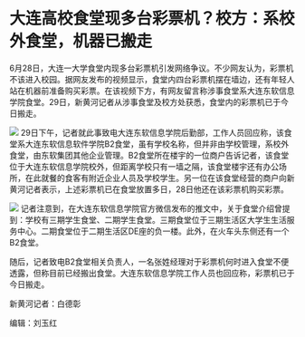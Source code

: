 

# 大连高校食堂现多台彩票机？校方：系校外食堂，机器已搬走

6月28日，大连一大学食堂内现多台彩票机引发网络争议。不少网友认为，彩票机不该进入校园。据网友发布的视频显示，食堂内四台彩票机摆在墙边，还有年轻人站在机器前准备购买彩票。在该视频下方，有网友留言称涉事食堂系大连东软信息学院食堂。29日，新黄河记者从涉事食堂及校方处获悉，食堂内的彩票机已于今日搬走。

![](https://inews.gtimg.com/om_bt/OCcYWZZarbR7WlZNZyQYuoUXmSO8JucGYCdwvHHY0Jsj8AA/1000)
29日下午，记者就此事致电大连东软信息学院后勤部，工作人员回应称，该食堂系大连东软信息软件学院B2食堂，虽有学校名称，但并非由学校管理，系校外食堂，由东软集团其他企业管理。B2食堂所在楼宇的一位商户告诉记者，该食堂位于大连东软信息学院校外，但距离学校只有一墙之隔，该食堂楼宇还有办公场所，在此就餐的食客有附近企业人员及学校学生。另一位在该食堂经营的商户向新黄河记者表示，上述彩票机已在食堂放置多日，28日他还在该彩票机购买彩票。

![](https://inews.gtimg.com/om_bt/OnCb26vvyFlTAHzFtJ3-f_DscRkESMmB5QiWCqr3jTMgAAA/1000)
记者注意到，在大连东软信息学院官方微信发布的推文中，关于食堂介绍曾提到：学校有三期学生食堂、二期学生食堂。三期食堂位于三期生活区大学生生活服务中心。二期食堂位于二期生活区DE座的负一楼。此外，在火车头东侧还有一个B2食堂。

随后，记者致电B2食堂相关负责人，一名张姓经理对于彩票机何时进入食堂不便透露，但称目前已经搬出食堂。大连东软信息学院工作人员也回应称，彩票机已于今日搬走。

新黄河记者：白德彰

编辑：刘玉红

